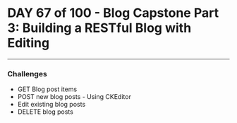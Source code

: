 # DAY 67 of 100 - Blog Capstone Part 3: Building a RESTful Blog with Editing
----

### Challenges
- GET Blog post items
- POST new blog posts - Using CKEditor
- Edit existing blog posts
- DELETE blog posts

